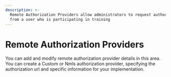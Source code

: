 ```yaml
---
description: >-
  Remote Authorization Providers allow administrators to request authorization
  from a user who is participating in training
---
```


# Remote Authorization Providers

You can add and modify remote authorization provider details in this area. You can create a Custom or Nmls authorization provider, specifying the authorization url and specific information for your implementation.

